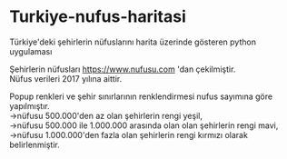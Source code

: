 # Turkiye-nufus-haritasi
Türkiye'deki şehirlerin nüfuslarını harita üzerinde gösteren python uygulaması


Şehirlerin nüfusları https://www.nufusu.com 'dan çekilmiştir.  
Nüfus verileri 2017 yılına aittir.    

Popup renkleri ve şehir sınırlarının renklendirmesi nufus sayımına göre yapılmıştır.  
 ->nüfusu 500.000'den az olan şehirlerin rengi yeşil,  
 ->nüfusu 500.000 ile 1.000.000 arasında olan olan şehirlerin rengi mavi,  
 ->nüfusu 1.000.000'den fazla olan şehirlerin rengi kırmızı olarak belirlenmiştir.

